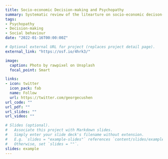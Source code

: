 ```yaml
---
title: Socio-economic Decision-making and Psychopathy
summary: Systematic review of the litearture on socio-economic decison-making and psychopathic traits. More information to follow.
tags:
- Psychopathy
- Decision-making
- Social behaviour
date: "2022-01-16T00:00:00Z"

# Optional external URL for project (replaces project detail page).
external_link: "https://osf.io/4hrk3/"

image:
  caption: Photo by rawpixel on Unsplash
  focal_point: Smart

links:
- icon: twitter
  icon_pack: fab
  name: Follow
  url: https://twitter.com/georgecushen
url_code: ""
url_pdf: ""
url_slides: ""
url_video: ""

# Slides (optional).
#   Associate this project with Markdown slides.
#   Simply enter your slide deck's filename without extension.
#   E.g. `slides = "example-slides"` references `content/slides/example-slides.md`.
#   Otherwise, set `slides = ""`.
slides: example
---
```

